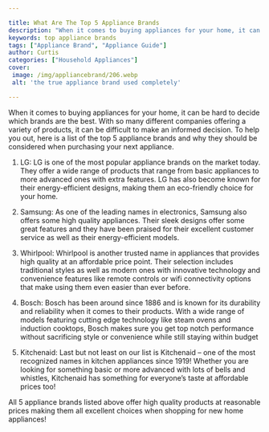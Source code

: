 ```yaml
---

title: What Are The Top 5 Appliance Brands
description: "When it comes to buying appliances for your home, it can be hard to decide which brands are the best. With so many different compa...scroll on and keep learning"
keywords: top appliance brands
tags: ["Appliance Brand", "Appliance Guide"]
author: Curtis
categories: ["Household Appliances"]
cover: 
 image: /img/appliancebrand/206.webp
 alt: 'the true appliance brand used completely'

---
```


When it comes to buying appliances for your home, it can be hard to decide which brands are the best. With so many different companies offering a variety of products, it can be difficult to make an informed decision. To help you out, here is a list of the top 5 appliance brands and why they should be considered when purchasing your next appliance.

1) LG: LG is one of the most popular appliance brands on the market today. They offer a wide range of products that range from basic appliances to more advanced ones with extra features. LG has also become known for their energy-efficient designs, making them an eco-friendly choice for your home.

2) Samsung: As one of the leading names in electronics, Samsung also offers some high quality appliances. Their sleek designs offer some great features and they have been praised for their excellent customer service as well as their energy-efficient models. 

3) Whirlpool: Whirlpool is another trusted name in appliances that provides high quality at an affordable price point. Their selection includes traditional styles as well as modern ones with innovative technology and convenience features like remote controls or wifi connectivity options that make using them even easier than ever before. 

4) Bosch: Bosch has been around since 1886 and is known for its durability and reliability when it comes to their products. With a wide range of models featuring cutting edge technology like steam ovens and induction cooktops, Bosch makes sure you get top notch performance without sacrificing style or convenience while still staying within budget 

5) Kitchenaid: Last but not least on our list is Kitchenaid – one of the most recognized names in kitchen appliances since 1919! Whether you are looking for something basic or more advanced with lots of bells and whistles, Kitchenaid has something for everyone’s taste at affordable prices too! 

 All 5 appliance brands listed above offer high quality products at reasonable prices making them all excellent choices when shopping for new home appliances!
